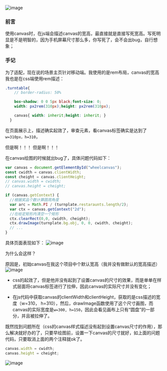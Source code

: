 ![image](https://user-images.githubusercontent.com/25907273/33238965-d335a77c-d25d-11e7-8456-6b7d8ad06983.png)
### 前言
使用canvas时，在js端会描述canvas的宽高，最直接就是直接写死宽高。写死明显是不是明智的，因为手机屏幕尺寸那么多，你写死了，会不会出bug，自行想象；

### 手记
为了适配，现在说的场景主页针对移动端。我使用的是rem布局，canvas的宽高我也是在css端使用rem描述：
```scss
.turntable{
    // border-radius: 50%

    box-shadow: 0 0 5px black;font-size: 0;
    width: px2rem(310px);height: px2rem(310px);

    canvas{ width: inherit;height: inherit; }
  }
```

在页面展示上，描述确实起效了，审查元素，看canvas标签确实是达到了`w=310px，h=310`，

但是啊！！！
但是啊！！！

在canvas绘图的时候就出bug了，具体问题代码如下：
```javascript
var canvas = document.getElementById("wheelcanvas");
const cwidth = canvas.clientWidth;
const cheight = canvas.clientHeight;
// canvas.width = cwidth;
// canvas.height = cheight;

if (canvas.getContext) {
  //根据奖品个数计算圆周角度
  var arc = Math.PI / (turnplate.restaraunts.length/2);
  var ctx = canvas.getContext("2d");
  //在给定矩形内清空一个矩形
  ctx.clearRect(0,0, cwidth, cheight);
  ctx.drawImage(turnplate.bg.obj, 0, 0, cwidth, cheight);
  // ...
}
```
具体页面表现如下：
![image](https://user-images.githubusercontent.com/25907273/33238838-427a2d18-d25b-11e7-8630-48a5f2643ca9.png)

为什么会这样？

原因是，初始canvas在我这个项目中个默认宽高（我并没有做默认的宽高描述）
![image](https://user-images.githubusercontent.com/25907273/33238872-fd2c2b20-d25b-11e7-8b45-158f87540c5f.png)

- css的起效了，但是他并没有起到了设置canvas的尺寸的效果，而是单单在样式层面将canvas标签进行了拉伸，因此canvas的实际尺寸并没有变化；

- 在js代码中获取canvas的clientWidth和clientHeight，获取的是css描述的宽度（w=310， h=310），然后，drawImage函数使用了这个尺寸画图，而canvas的实际宽度是`w=300, h=150`，因此会看见画布上只有“圆盘”的一部分，并且被拉伸了。

既然找到问题所在（css的canvas样式描述没有起到设置canvas尺寸的作用），那么解决就好办的了，只要早绘图前，设置一下canvas的尺寸就好，如上面的问题代码，只要取消上面的两个注释就ok了。
```javascript
canvas.width = cwidth;
canvas.height = cheight;
```
![image](https://user-images.githubusercontent.com/25907273/33238940-59cacb06-d25d-11e7-9467-04c29eae01b9.png)

